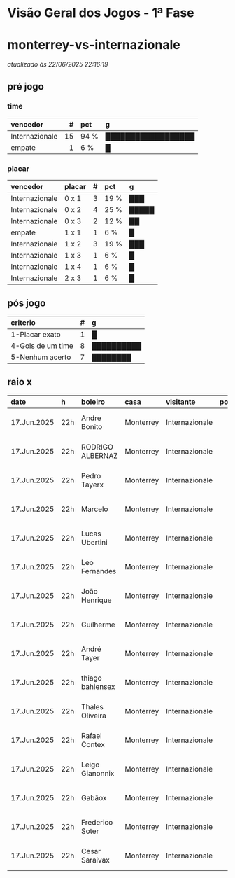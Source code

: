 # Visão Geral dos Jogos - 1ª Fase

# monterrey-vs-internazionale

_atualizado às 22/06/2025 22:16:19_

## pré jogo

### time

| vencedor       |   # | pct   | g                  |
|:---------------|----:|:------|:-------------------|
| Internazionale |  15 | 94 %  | ██████████████████ |
| empate         |   1 | 6 %   | █                  |

### placar

| vencedor       | placar   |   # | pct   | g     |
|:---------------|:---------|----:|:------|:------|
| Internazionale | 0 x 1    |   3 | 19 %  | ███   |
| Internazionale | 0 x 2    |   4 | 25 %  | █████ |
| Internazionale | 0 x 3    |   2 | 12 %  | ██    |
| empate         | 1 x 1    |   1 | 6 %   | █     |
| Internazionale | 1 x 2    |   3 | 19 %  | ███   |
| Internazionale | 1 x 3    |   1 | 6 %   | █     |
| Internazionale | 1 x 4    |   1 | 6 %   | █     |
| Internazionale | 2 x 3    |   1 | 6 %   | █     |

## pós jogo

| criterio          |   # | g          |
|:------------------|----:|:-----------|
| 1-Placar exato    |   1 | █          |
| 4-Gols de um time |   8 | ██████████ |
| 5-Nenhum acerto   |   7 | ████████   |

## raio x

| date        | h   | boleiro          | casa      | visitante      |   pontos | criteiro          | bol_placar   | bol_time       | real_placar   | real_time   |
|:------------|:----|:-----------------|:----------|:---------------|---------:|:------------------|:-------------|:---------------|:--------------|:------------|
| 17.Jun.2025 | 22h | Andre Bonito     | Monterrey | Internazionale |       12 | 1-Placar exato    | 1 x 1        | empate         | 1 x 1         | empate      |
| 17.Jun.2025 | 22h | RODRIGO ALBERNAZ | Monterrey | Internazionale |        1 | 4-Gols de um time | 0 x 1        | Internazionale | 1 x 1         | empate      |
| 17.Jun.2025 | 22h | Pedro Tayerx     | Monterrey | Internazionale |        1 | 4-Gols de um time | 1 x 4        | Internazionale | 1 x 1         | empate      |
| 17.Jun.2025 | 22h | Marcelo          | Monterrey | Internazionale |        1 | 4-Gols de um time | 1 x 3        | Internazionale | 1 x 1         | empate      |
| 17.Jun.2025 | 22h | Lucas Ubertini   | Monterrey | Internazionale |        1 | 4-Gols de um time | 0 x 1        | Internazionale | 1 x 1         | empate      |
| 17.Jun.2025 | 22h | Leo Fernandes    | Monterrey | Internazionale |        1 | 4-Gols de um time | 0 x 1        | Internazionale | 1 x 1         | empate      |
| 17.Jun.2025 | 22h | João Henrique    | Monterrey | Internazionale |        1 | 4-Gols de um time | 1 x 2        | Internazionale | 1 x 1         | empate      |
| 17.Jun.2025 | 22h | Guilherme        | Monterrey | Internazionale |        1 | 4-Gols de um time | 1 x 2        | Internazionale | 1 x 1         | empate      |
| 17.Jun.2025 | 22h | André Tayer      | Monterrey | Internazionale |        1 | 4-Gols de um time | 1 x 2        | Internazionale | 1 x 1         | empate      |
| 17.Jun.2025 | 22h | thiago bahiensex | Monterrey | Internazionale |        0 | 5-Nenhum acerto   | 0 x 2        | Internazionale | 1 x 1         | empate      |
| 17.Jun.2025 | 22h | Thales Oliveira  | Monterrey | Internazionale |        0 | 5-Nenhum acerto   | 0 x 3        | Internazionale | 1 x 1         | empate      |
| 17.Jun.2025 | 22h | Rafael Contex    | Monterrey | Internazionale |        0 | 5-Nenhum acerto   | 0 x 2        | Internazionale | 1 x 1         | empate      |
| 17.Jun.2025 | 22h | Leigo Gianonnix  | Monterrey | Internazionale |        0 | 5-Nenhum acerto   | 0 x 3        | Internazionale | 1 x 1         | empate      |
| 17.Jun.2025 | 22h | Gabãox           | Monterrey | Internazionale |        0 | 5-Nenhum acerto   | 0 x 2        | Internazionale | 1 x 1         | empate      |
| 17.Jun.2025 | 22h | Frederico Soter  | Monterrey | Internazionale |        0 | 5-Nenhum acerto   | 2 x 3        | Internazionale | 1 x 1         | empate      |
| 17.Jun.2025 | 22h | Cesar Saraivax   | Monterrey | Internazionale |        0 | 5-Nenhum acerto   | 0 x 2        | Internazionale | 1 x 1         | empate      |